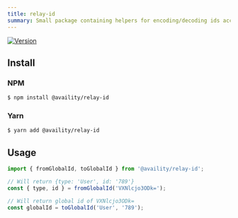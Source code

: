 ```yaml
---
title: relay-id
summary: Small package containing helpers for encoding/decoding ids according to the relay specification
---
```


[![Version](https://img.shields.io/npm/v/@availity/relay-id.svg?style=for-the-badge)](https://www.npmjs.com/package/@availity/relay-id)

## Install

### NPM

```bash
$ npm install @availity/relay-id
```

### Yarn

```bash
$ yarn add @availity/relay-id
```

## Usage

```js
import { fromGlobalId, toGlobalId } from '@availity/relay-id';

// Will return {type: 'User', id: '789'}
const { type, id } = fromGlobalId('VXNlcjo3ODk=');

// Will return global id of VXNlcjo3ODk=
const globalId = toGlobalId('User', '789');
```
